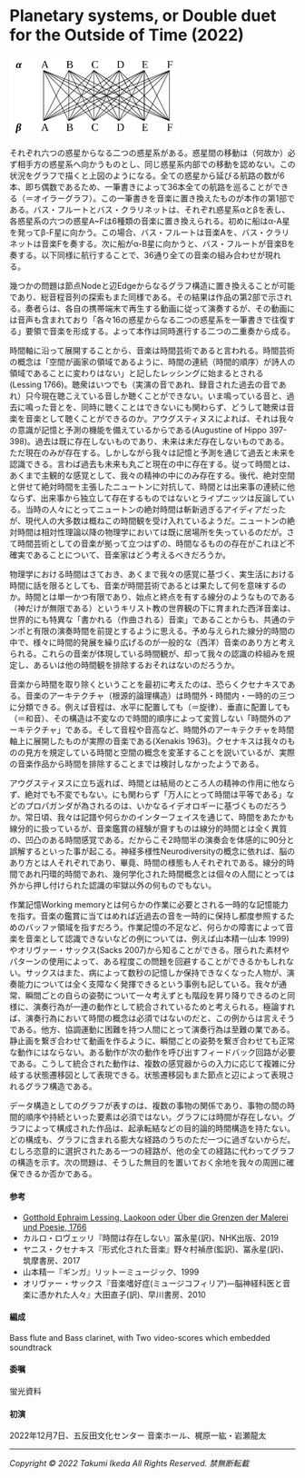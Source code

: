 # Planetary systems, or Double duet for the Outside of Time (2022)

<img width="300" src="221207_graph.svg">

それぞれ六つの惑星からなる二つの惑星系がある。惑星間の移動は（何故か）必ず相手方の惑星系へ向かうものとし、同じ惑星系内部での移動を認めない。この状況をグラフで描くと上図のようになる。全ての惑星から延びる航路の数が6本、即ち偶数であるため、一筆書きによって36本全ての航路を巡ることができる（＝オイラーグラフ）。この一筆書きを音楽に置き換えたものが本作の第1部である。バス・フルートとバス・クラリネットは、それぞれ惑星系αとβを表し、各惑星系の六つの惑星A~Fは6種類の音楽に置き換えられる。初めに船はα-A星を発ってβ-F星に向かう。この場合、バス・フルートは音楽Aを、バス・クラリネットは音楽Fを奏する。次に船がα-B星に向かうと、バス・フルートが音楽Bを奏する。以下同様に航行することで、36通り全ての音楽の組み合わせが現れる。

幾つかの問題は節点Nodeと辺Edgeからなるグラフ構造に置き換えることが可能であり、総音程音列の探索もまた同様である。その結果は作品の第2部で示される。奏者らは、各自の携帯端末で再生する動画に従って演奏するが、その動画には音声も含まれており「各々16の惑星からなる二つの惑星系を一筆書きで往復する」要領で音楽を形成する。よって本作は同時進行する二つの二重奏から成る。

時間軸に沿って展開することから、音楽は時間芸術であると言われる。時間芸術の概念は「空間が画家の領域であるように、時間の連続（時間的順序）が詩人の領域であることに変わりはない」と記したレッシングに始まるとされる(Lessing 1766)。聴衆はいつでも（実演の音であれ、録音された過去の音であれ）只今現在聴こえている音しか聴くことができない。いま鳴っている音と、過去に鳴った音とを、同時に聴くことはできないにも関わらず、どうして聴衆は音楽を音楽として聴くことができるのか。アウグスティヌスによれば、それは我々の意識が記憶と予測の機能を備えているからである(Augustine of Hippo 397-398)。過去は既に存在しないものであり、未来は未だ存在しないものである。ただ現在のみが存在する。しかしながら我々は記憶と予測を通じて過去と未来を認識できる。言わば過去も未来も丸ごと現在の中に存在する。従って時間とは、あくまで主観的な感覚として、我々の精神の中にのみ存在する。後代、絶対空間と併せて絶対時間を主張したニュートンに対抗して、時間とは出来事の連続に他ならず、出来事から独立して存在するものではないとライプニッツは反論している。当時の人々にとってニュートンの絶対時間は斬新過ぎるアイディアだったが、現代人の大多数は概ねこの時間観を受け入れているようだ。ニュートンの絶対時間は相対性理論以降の物理学においては既に居場所を失っているのだが。さて時間芸術としての音楽が拠って立つはずの、時間なるものの存在がこれほど不確実であることについて、音楽家はどう考えるべきだろうか。

物理学における時間はさておき、あくまで我々の感覚に基づく、実生活における時間に話を限るとしても、音楽が時間芸術であるとは果たして何を意味するのか。時間とは単一かつ有限であり、始点と終点を有する線分のようなものである（神だけが無限である）というキリスト教の世界観の下に育まれた西洋音楽は、世界的にも特異な「書かれる（作曲される）音楽」であることからも、共通のテンポと有限の演奏時間を前提とするように思える。予め与えられた線分的時間の中で、様々に時間的発展を繰り広げるのが一般的な（西洋）音楽のあり方と考えられる。これらの音楽が体現している時間観が、却って我々の認識の枠組みを規定し、あるいは他の時間観を排除するおそれはないのだろうか。

音楽から時間を取り除くということを最初に考えたのは、恐らくクセナキスである。音楽のアーキテクチャ（根源的論理構造）は時間外・時間内・一時的の三つに分類できる。例えば音程は、水平に配置しても（＝旋律）、垂直に配置しても（＝和音）、その構造は不変なので時間的順序によって変質しない「時間外のアーキテクチャ」である。そして音程や音高など、時間外のアーキテクチャを時間軸上に展開したものが実際の音楽である(Xenakis 1963)。クセナキスは我々のものの見方を規定している時間と空間の概念を変革することを説いているが、実際の音楽作品から時間を排除することまでは検討しなかったようである。

アウグスティヌスに立ち返れば、時間とは結局のところ人の精神の作用に他ならず、絶対でも不変でもない。にも関わらず「万人にとって時間は平等である」などのプロパガンダが為されるのは、いかなるイデオロギーに基づくものだろうか。常日頃、我々は記譜や何らかのインターフェイスを通じて、時間をあたかも線分的に扱っているが、音楽鑑賞の経験が齎すものは線分的時間とは全く異質の、凹凸のある時間感覚である。だからこそ2時間半の演奏会を体感的に90分と誤解するといった事が起こる。神経多様性Neurodiversityの概念に依れば、脳のあり方とは人それぞれであり、畢竟、時間の様態も人それぞれである。線分的時間であれ円環的時間であれ、幾何学化された時間概念とは個々の人間にとっては外から押し付けられた認識の牢獄以外の何ものでもない。

作業記憶Working memoryとは何らかの作業に必要とされる一時的な記憶能力を指す。音楽の鑑賞に当てはめれば近過去の音を一時的に保持し都度参照するためのバッファ領域を指すだろう。作業記憶の不足など、何らかの障害によって音楽を音楽として認識できないなどの例については、例えば山本精一(山本 1999)やオリヴァー・サックス(Sacks 2007)から知ることができる。限られた素材やパターンの使用によって、ある程度この問題を回避することができるかもしれない。サックスはまた、病によって数秒の記憶しか保持できなくなった人物が、演奏能力については全く支障なく発揮できるという事例も記している。我々が通常、瞬間ごとの自らの姿勢について一々考えずとも階段を昇り降りできるのと同様に、演奏行為が一連の動作として統合されているためと考えられる。極論すれば、演奏行為において時間の概念は必須ではないのだと、この例からは言えそうである。他方、協調運動に困難を持つ人間にとって演奏行為は至難の業である。静止画を繋ぎ合わせて動画を作るように、瞬間ごとの姿勢を繋ぎ合わせても正常な動作にはならない。ある動作が次の動作を呼び出すフィードバック回路が必要である。こうして統合された動作は、複数の感覚器からの入力に応じて複雑に分岐する状態遷移図として表現できる。状態遷移図もまた節点と辺によって表現されるグラフ構造である。

データ構造としてのグラフが表すのは、複数の事物の関係であり、事物の間の時間的順序や持続といった要素は必須ではない。グラフには時間が存在しない。グラフによって構成された作品は、起承転結などの目的論的時間構造を持たない。どの構成も、グラフに含まれる膨大な経路のうちのただ一つに過ぎないからだ。むしろ恣意的に選択されたある一つの経路が、他の全ての経路に代わってグラフの構造を示す。次の問題は、そうした無目的を置いておく余地を我々の周囲に確保できるか否かである。

#### 参考
- [Gotthold Ephraim Lessing, Laokoon oder Über die Grenzen der Malerei und Poesie, 1766](https://www.gutenberg.org/files/6889/6889-8.txt)
- カルロ・ロヴェッリ『時間は存在しない』冨永星(訳)、NHK出版、2019
- ヤニス・クセナキス『形式化された音楽』野々村禎彦(監訳)、冨永星(訳)、筑摩書房、2017
- 山本精一『ギンガ』リットーミュージック、1999
- オリヴァー・サックス『音楽嗜好症(ミュージコフィリア)―脳神経科医と音楽に憑かれた人々』大田直子(訳)、早川書房、2010

#### 編成
Bass flute and Bass clarinet, with Two video-scores which embedded soundtrack

#### 委嘱
蛍光資料

#### 初演
2022年12月7日、五反田文化センター 音楽ホール、梶原一紘・岩瀬龍太

---
*Copyright © 2022 Takumi Ikeda All Rights Reserved. 禁無断転載*